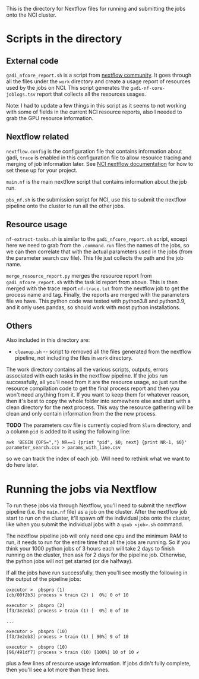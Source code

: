 This is the directory for Nextflow files for running and submitting the jobs onto the NCI cluster. 

# Scripts in the directory

## External code

`gadi_nfcore_report.sh` is a script from [nextflow community](https://github.com/Sydney-Informatics-Hub/HPC_usage_reports/blob/master/Scripts/gadi_nfcore_report.sh). It goes through all the files under the `work` directory and create a usage report of resources used by the jobs on NCI. This script generates the `gadi-nf-core-joblogs.tsv` report that collects all the resources usages. 

Note: I had to update a few things in this script as it seems to not working with some of fields in the current NCI resource reports, also I needed to grab the GPU resource information. 


## Nextflow related

`nextflow.config` is the configuration file that contains information about gadi, `trace` is enabled in this configuration file to allow resource tracing and merging of job information later. 
See [NCI nextflow documentation](https://opus.nci.org.au/spaces/DAE/pages/138903678/Nextflow) for how to set these up for your project. 

`main.nf` is the main nextflow script that contains information about the job run. 

`pbs_nf.sh` is the submission script for NCI, use this to submit the nextflow pipeline onto the cluster to run all the other jobs. 


## Resource usage

`nf-extract-tasks.sh` is similar to the `gadi_nfcore_report.sh` script, except here we need to grab from the `.command.run` files the names of the jobs, so we can then correlate that with the actual parameters used in the jobs (from the parameter search csv file). This file just collects the path and the job name. 

`merge_resource_report.py` merges the resource report from `gadi_nfcore_report.sh` with the task id report from above. This is then merged with the trace report `nf-trace.txt` from the nextflow job to get the process name and tag. Finally, the reports are merged with the parameters file we have. This python code was tested with python3.8 and python3.9, and it only uses pandas, so should work with most python installations. 


## Others

Also included in this directory are: 

* `cleanup.sh` -- script to removed all the files generated from the nextflow pipeline, not including the files in `work` directory. 

The work directory contains all the various scripts, outputs, errors associated with each tasks in the nextflow pipeline. If the jobs run successfully, all you'll need from it are the resource usage, so just run the resource compilation code to get the final process report and then you won't need anything from it. If you want to keep them for whatever reason, then it's best to copy the whole folder into somewhere else and start with a clean directory for the next process. This way the resource gathering will be clean and only contain information from the the new process. 

**TODO** The parameters csv file is currently copied from `Slurm` directory, and a column `pid` is added to it using the following line: 
```
awk 'BEGIN {OFS=","} NR==1 {print "pid", $0; next} {print NR-1, $0}' parameter_search.csv > params_with_line.csv
```
so we can track the index of each job. Will need to rethink what we want to do here later. 


# Running the jobs via Nextflow

To run these jobs via through Nextflow, you'll need to submit the nextflow pipeline (i.e. the `main.nf` file) as a job on the cluster. After the nextflow job start to run on the cluster, it'll spawn off the individual jobs onto the cluster, like when you submit the individual jobs with a `qsub <job>.sh` command. 

The nextflow pipeline job will only need one cpu and the minimum RAM to run, it needs to run for the entire time that all the jobs are running. So if you think your 1000 python jobs of 3 hours each will take 2 days to finish running on the cluster, then ask for 2 days for the pipeline job. Otherwise, the python jobs will not get started (or die halfway).

If all the jobs have run successfully, then you'll see mostly the following in the output of the pipeline jobs: 

```
executor >  pbspro (1)
[cb/00f2b3] process > train (2) [  0%] 0 of 10

executor >  pbspro (2)
[f3/3e2eb3] process > train (1) [  0%] 0 of 10

...

executor >  pbspro (10)
[f3/3e2eb3] process > train (1) [ 90%] 9 of 10

executor >  pbspro (10)
[96/491df7] process > train (10) [100%] 10 of 10 ✔
```

plus a few lines of resource usage information. If jobs didn't fully complete, then you'll see a lot more than these lines. 

 
